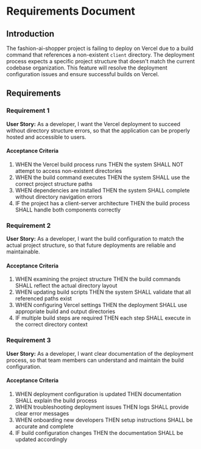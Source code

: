 # Requirements Document

## Introduction

The fashion-ai-shopper project is failing to deploy on Vercel due to a build command that references a non-existent `client` directory. The deployment process expects a specific project structure that doesn't match the current codebase organization. This feature will resolve the deployment configuration issues and ensure successful builds on Vercel.

## Requirements

### Requirement 1

**User Story:** As a developer, I want the Vercel deployment to succeed without directory structure errors, so that the application can be properly hosted and accessible to users.

#### Acceptance Criteria

1. WHEN the Vercel build process runs THEN the system SHALL NOT attempt to access non-existent directories
2. WHEN the build command executes THEN the system SHALL use the correct project structure paths
3. WHEN dependencies are installed THEN the system SHALL complete without directory navigation errors
4. IF the project has a client-server architecture THEN the build process SHALL handle both components correctly

### Requirement 2

**User Story:** As a developer, I want the build configuration to match the actual project structure, so that future deployments are reliable and maintainable.

#### Acceptance Criteria

1. WHEN examining the project structure THEN the build commands SHALL reflect the actual directory layout
2. WHEN updating build scripts THEN the system SHALL validate that all referenced paths exist
3. WHEN configuring Vercel settings THEN the deployment SHALL use appropriate build and output directories
4. IF multiple build steps are required THEN each step SHALL execute in the correct directory context

### Requirement 3

**User Story:** As a developer, I want clear documentation of the deployment process, so that team members can understand and maintain the build configuration.

#### Acceptance Criteria

1. WHEN deployment configuration is updated THEN documentation SHALL explain the build process
2. WHEN troubleshooting deployment issues THEN logs SHALL provide clear error messages
3. WHEN onboarding new developers THEN setup instructions SHALL be accurate and complete
4. IF build configuration changes THEN the documentation SHALL be updated accordingly